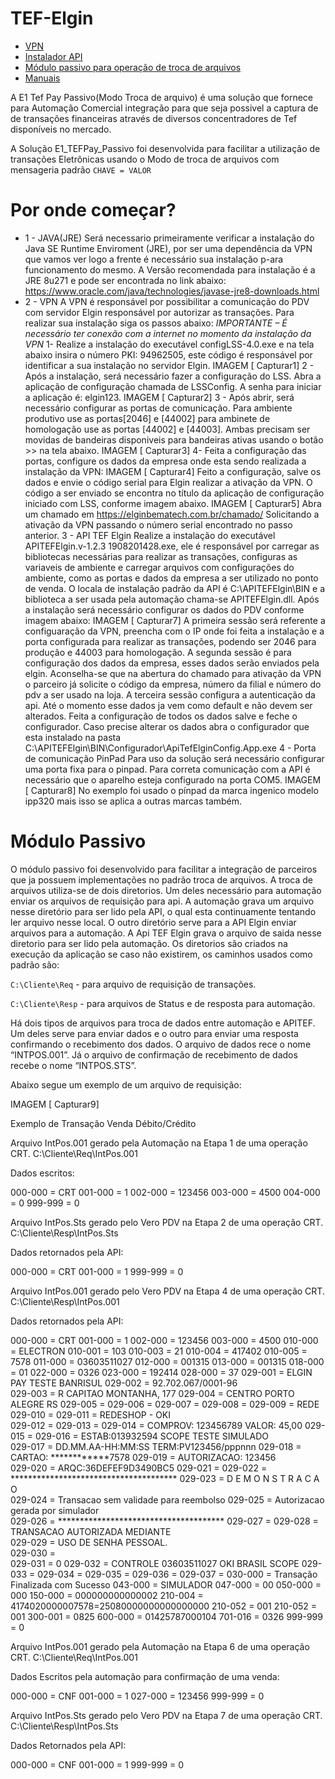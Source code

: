 # TEF-Elgin
- [VPN](https://elginbrasil-my.sharepoint.com/:u:/g/personal/bruno_cruz_elgin_com_br/EaoXRRPpHXlIun9KK-x9cUYBsCT2yYhnaozlmUOJvySZNQ?e=XjPPrB)
- [Instalador API](https://elginbrasil-my.sharepoint.com/:u:/g/personal/bruno_cruz_elgin_com_br/ETEQxOghU4dOmDa19HwqvAoBBT8hThJRRwrwxuII5-NUpg?e=j20HaX)
- [Módulo passivo para operação de troca de arquivos](https://elginbrasil-my.sharepoint.com/:u:/g/personal/bruno_cruz_elgin_com_br/EWsWYykBPiFPjomJDwEAA1oBBeVHxjEIiuFO8msqg74T2Q?e=hhJYAM)
- [Manuais](https://elginbrasil-my.sharepoint.com/:u:/g/personal/bruno_cruz_elgin_com_br/EQEvJiRLwhZHmSDv7wRNFj0B3ZFwA0ps9oHvhzfcQX9H6g?e=Zcmg3B)

A E1 Tef Pay Passivo(Modo Troca de arquivo) é uma solução que fornece para Automação Comercial integração para que seja possivel a captura de de transações financeiras através de diversos concentradores de Tef disponíveis no mercado.

A Solução E1_TEFPay_Passivo foi desenvolvida para facilitar a utilização de transações Eletrônicas usando o Modo de troca de arquivos com mensageria padrão `CHAVE = VALOR`

# Por onde começar?
- 1 - JAVA(JRE)
Será necessario primeiramente verificar a instalação do Java SE Runtime Enviroment (JRE), por ser uma dependência da VPN que vamos ver logo a frente é necessário sua instalação p-ara funcionamento do mesmo.
A Versão recomendada para instalação é a JRE 8u271 e pode ser encontrada no link abaixo:
https://www.oracle.com/java/technologies/javase-jre8-downloads.html 
- 2 - VPN 
A VPN é responsável por possibilitar a comunicação do PDV com servidor Elgin responsável por autorizar as transações.
Para realizar sua instalação siga os passos abaixo:
*IMPORTANTE – É necessário ter conexão com a internet no momento da instalação da VPN* 
       1- Realize a instalação do executável configLSS-4.0.exe e na tela abaixo insira o número PKI: 94962505, este código é responsável por identificar a sua instalação no servidor Elgin.
IMAGEM [ Capturar1]
        2 - Após a instalação, será necessário fazer a configuração do LSS.
Abra a aplicação de configuração chamada de LSSConfig. A senha para iniciar a aplicação é: elgin123.
IMAGEM [ Capturar2]
         3 - Após abrir, será necessário configurar as portas de comunicação. Para ambiente produtivo use as portas[2046] e [44002] para ambinete de homologação use as  portas [44002] e [44003]. Ambas precisam ser movidas de bandeiras disponiveis para bandeiras ativas usando o botão >> na tela abaixo.
IMAGEM [ Capturar3]
	4- Feita a configuração das portas, configure os dados da empresa onde esta sendo realizada a instalação da VPN:
IMAGEM [ Capturar4]
Feito a configuração, salve os dados e envie o código serial para Elgin realizar a ativação da VPN. O código a ser enviado se encontra no título da aplicação de configuração iniciado com LSS, conforme imagem abaixo.
IMAGEM [ Capturar5]
Abra um chamado em https://elginbematech.com.br/chamado/ 
Solicitando a ativação da VPN passando o número serial encontrado no passo anterior.
3 - API TEF Elgin 
Realize a instalação do executável APITEFElgin.v-1.2.3 1908201428.exe, ele é responsável por carregar as bibliotecas necessárias para realizar as transações, configuras as variaveis de ambiente e carregar arquivos com configurações do ambiente, como as portas e dados da empresa a ser utilizado no ponto de venda.
O locala de instalação padrão da API é C:\APITEFElgin\BIN e a biblioteca a ser usada pela automação chama-se APITEFElgin.dll.
Após a instalação será necessário configurar os dados do PDV conforme imagem abaixo:
IMAGEM [ Capturar7]
A primeira sessão será referente a configuaração da VPN, preencha com o IP onde foi feita a instalação e a porta configurada para realizar as transações, podendo ser 2046 para produção e 44003 para homologação.
A segunda sessão é para configuração dos dados da empresa, esses dados serão enviados pela elgin. Aconselha-se que na abertura do chamado para ativação da VPN o parceiro já solicite o código da empresa, número da filial e número do pdv a ser usado na loja.
A terceira sessão configura a autenticação da api. Até o momento esse dados ja vem como default e não devem ser alterados.
Feita a configuração de todos os dados salve e feche o configurador. 
Caso precise alterar os dados abra o configurador que esta instalado na pasta C:\APITEFElgin\BIN\Configurador\ApiTefElginConfig.App.exe 
4 - Porta de comunicação  PinPad
Para uso da solução será necessário configurar uma porta fixa para o pinpad.
Para correta comunicação com a API é necessário que o aparelho esteja configurado na porta COM5.
IMAGEM [ Capturar8]
No exemplo foi usado o pínpad da marca ingenico modelo ipp320 mais isso se aplica a outras marcas também.
# Módulo Passivo
O módulo passivo foi desenvolvido para facilitar a integração de parceiros que ja possuem implementações no padrão troca de arquivos.
A troca de arquivos utiliza-se de dois diretorios. Um deles necessário para automação enviar os arquivos de requisição para api. A automação grava um arquivo nesse diretório para ser lido pela API, o qual esta continuamente tentando ler arquivo nesse local. O outro diretório serve para a API Elgin enviar arquivos para a automação. A Api TEF Elgin grava o arquivo de saida nesse diretorio para ser lido pela automação.
Os diretorios são criados na execução da aplicação se caso não existirem, os caminhos usados como padrão são: 

`C:\Cliente\Req` - para arquivo de requisição de transações.

`C:\Cliente\Resp` - para arquivos de Status e de resposta para automação.

Há dois tipos de arquivos para troca de dados entre automação e APITEF. Um deles serve para enviar dados e o outro para enviar uma resposta confirmando o recebimento dos dados.
O arquivo de dados rece o nome “INTPOS.001”. Já o arquivo de confirmação de recebimento de dados recebe o nome “INTPOS.STS”.

Abaixo segue um exemplo de um arquivo de requisição:

IMAGEM [ Capturar9]

Exemplo de Transação Venda Débito/Crédito 

Arquivo IntPos.001 gerado pela Automação na Etapa 1 de uma operação CRT.
C:\Cliente\Req\IntPos.001

Dados escritos:

000-000 = CRT
001-000 = 1
002-000 = 123456
003-000 = 4500
004-000 = 0
999-999 = 0

Arquivo IntPos.Sts gerado pelo Vero PDV na Etapa 2 de uma operação CRT.
C:\Cliente\Resp\IntPos.Sts

Dados retornados pela API:

000-000 = CRT
001-000 = 1
999-999 = 0

Arquivo IntPos.001 gerado pelo Vero PDV na Etapa 4 de uma operação CRT.
C:\Cliente\Resp\IntPos.001

Dados retornados pela API:

000-000 = CRT
001-000 = 1
002-000 = 123456
003-000 = 4500
010-000 = ELECTRON
010-001 = 103
010-003 = 21
010-004 = 417402
010-005 = 7578
011-000 = 03603511027
012-000 = 001315
013-000 = 001315
018-000 = 01
022-000 = 0326
023-000 = 192414
028-000 = 37
029-001 = ELGIN PAY TESTE BANRISUL
029-002 = 92.702.067/0001-96   
029-003 = R CAPITAO MONTANHA, 177
029-004 = CENTRO PORTO ALEGRE RS
029-005 = 
029-006 = 
029-007 = 
029-008 = 
029-009 =                  REDE                 
029-010 = 
029-011 = REDESHOP  -      OKI                  
029-012 = 
029-013 = 
029-014 = COMPROV: 123456789 VALOR: 45,00
029-015 = 
029-016 = ESTAB:013932594 SCOPE TESTE SIMULADO  
029-017 = DD.MM.AA-HH:MM:SS TERM:PV123456/pppnnn
029-018 = CARTAO: ************7578
029-019 = AUTORIZACAO: 123456                   
029-020 = ARQC:36DEFEF9D3490BC5
029-021 = 
029-022 = **************************************
029-023 =          D E M O N S T R A C A O      
029-024 =  Transacao sem validade para reembolso
029-025 =     Autorizacao gerada por simulador  
029-026 = **************************************
029-027 = 
029-028 =     TRANSACAO AUTORIZADA MEDIANTE     
029-029 =         USO DE SENHA PESSOAL.         
029-030 =                                       
029-031 = 0
029-032 = CONTROLE 03603511027  OKI BRASIL SCOPE
029-033 = 
029-034 = 
029-035 = 
029-036 = 
029-037 = 
030-000 = Transação Finalizada com Sucesso
043-000 = SIMULADOR
047-000 = 00
050-000 = 000
150-000 = 000000000000002
210-004 = 4174020000007578=25080000000000000000
210-052 = 001
210-052 = 001
300-001 = 0825
600-000 = 01425787000104
701-016 = 0326
999-999 = 0

Arquivo IntPos.001 gerado pela Automação na Etapa 6 de uma operação CRT.
C:\Cliente\Req\IntPos.001

Dados Escritos pela automação para confirmação de uma venda:

000-000 = CNF
001-000 = 1
027-000 = 123456
999-999 = 0

Arquivo IntPos.Sts gerado pelo Vero PDV na Etapa 7 de uma operação CRT.
C:\Cliente\Resp\IntPos.Sts

Dados Retornados pela API:

000-000 = CNF
001-000 = 1
999-999 = 0
